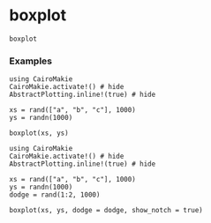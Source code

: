 # boxplot

```@docs
boxplot
```

### Examples

```@example
using CairoMakie
CairoMakie.activate!() # hide
AbstractPlotting.inline!(true) # hide

xs = rand(["a", "b", "c"], 1000)
ys = randn(1000)

boxplot(xs, ys)
```

```@example
using CairoMakie
CairoMakie.activate!() # hide
AbstractPlotting.inline!(true) # hide

xs = rand(["a", "b", "c"], 1000)
ys = randn(1000)
dodge = rand(1:2, 1000)

boxplot(xs, ys, dodge = dodge, show_notch = true)
```
